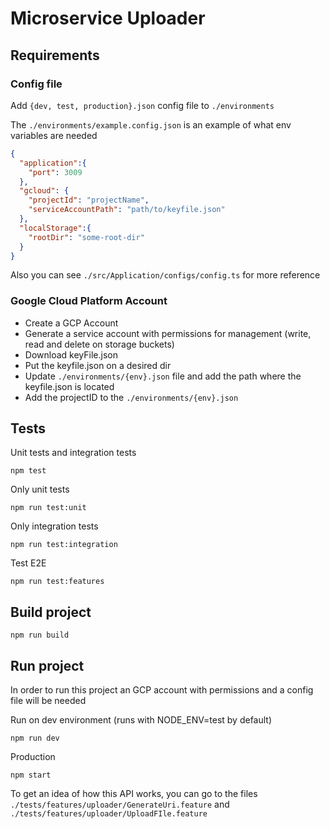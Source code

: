 # Microservice Uploader 
## **Requirements**

### Config file

Add `{dev, test, production}.json` config file to `./environments `

The  `./environments/example.config.json` is an example of what env variables are needed
````json
{
  "application":{
    "port": 3009
  },
  "gcloud": {
    "projectId": "projectName",
    "serviceAccountPath": "path/to/keyfile.json"
  },
  "localStorage":{
    "rootDir": "some-root-dir"
  }
}
````
Also you can see `./src/Application/configs/config.ts` for more reference

### Google Cloud Platform Account

- Create a GCP Account 
- Generate a service account with permissions for management (write, read and delete on storage buckets) 
- Download keyFile.json
- Put the keyfile.json on a desired dir
- Update `./environments/{env}.json` file and add the path where the keyfile.json is located
- Add the projectID to the `./environments/{env}.json`


## Tests

Unit tests and integration tests
```shell
npm test
```

Only unit tests
```shell
npm run test:unit
```

Only integration tests
```shell
npm run test:integration
```

Test E2E
```shell
npm run test:features
```

## Build project
```shell
npm run build
```

## Run project

In order to run this project an GCP account with permissions and a config file will be needed

Run on dev environment (runs with NODE_ENV=test by default)
```shell
npm run dev
```

Production 
```shell
npm start
```

To get an idea of how this API works, you can go to the files `./tests/features/uploader/GenerateUri.feature` and `./tests/features/uploader/UploadFIle.feature`